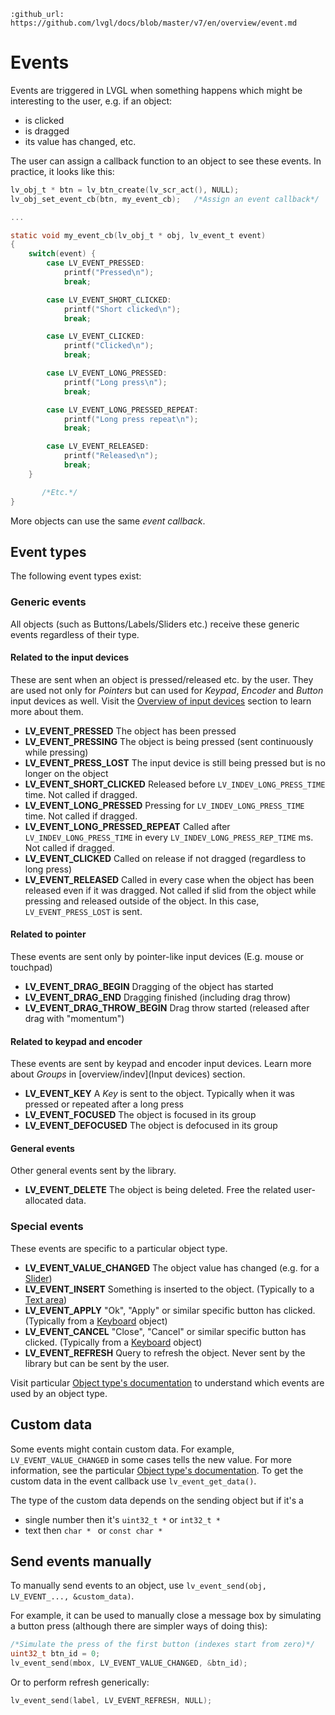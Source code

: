 ```eval_rst
:github_url: https://github.com/lvgl/docs/blob/master/v7/en/overview/event.md
```
# Events

Events are triggered in LVGL when something happens which might be interesting to the user, e.g. if an object:
- is clicked
- is dragged
- its value has changed, etc.

The user can assign a callback function to an object to see these events. In practice, it looks like this:
```c
lv_obj_t * btn = lv_btn_create(lv_scr_act(), NULL);
lv_obj_set_event_cb(btn, my_event_cb);   /*Assign an event callback*/

...

static void my_event_cb(lv_obj_t * obj, lv_event_t event)
{
    switch(event) {
        case LV_EVENT_PRESSED:
            printf("Pressed\n");
            break;

        case LV_EVENT_SHORT_CLICKED:
            printf("Short clicked\n");
            break;

        case LV_EVENT_CLICKED:
            printf("Clicked\n");
            break;

        case LV_EVENT_LONG_PRESSED:
            printf("Long press\n");
            break;

        case LV_EVENT_LONG_PRESSED_REPEAT:
            printf("Long press repeat\n");
            break;

        case LV_EVENT_RELEASED:
            printf("Released\n");
            break;
    }

       /*Etc.*/
}
```

More objects can use the same *event callback*.

## Event types

The following event types exist:

### Generic events

All objects (such as Buttons/Labels/Sliders etc.) receive these generic events regardless of their type.

#### Related to the input devices
These are sent when an object is pressed/released etc. by the user. They are used not only for *Pointers* but can used for *Keypad*, *Encoder* and *Button* input devices as well. Visit the [Overview of input devices](/overview/indev) section to learn more about them.
- **LV_EVENT_PRESSED** The object has been pressed
- **LV_EVENT_PRESSING** The object is being pressed (sent continuously while pressing)
- **LV_EVENT_PRESS_LOST** The input device is still being pressed but is no longer on the object
- **LV_EVENT_SHORT_CLICKED** Released before `LV_INDEV_LONG_PRESS_TIME` time. Not called if dragged.
- **LV_EVENT_LONG_PRESSED**  Pressing for `LV_INDEV_LONG_PRESS_TIME` time.  Not called if dragged.
- **LV_EVENT_LONG_PRESSED_REPEAT** Called after `LV_INDEV_LONG_PRESS_TIME` in every `LV_INDEV_LONG_PRESS_REP_TIME` ms.  Not called if dragged.
- **LV_EVENT_CLICKED** Called on release if not dragged (regardless to long press)
- **LV_EVENT_RELEASED**  Called in every case when the object has been released even if it was dragged. Not called if slid from the object while pressing and released outside of the object. In this case, `LV_EVENT_PRESS_LOST` is sent.

#### Related to pointer
These events are sent only by pointer-like input devices (E.g. mouse or touchpad)
- **LV_EVENT_DRAG_BEGIN** Dragging of the object has started
- **LV_EVENT_DRAG_END** Dragging finished (including drag throw)
- **LV_EVENT_DRAG_THROW_BEGIN** Drag throw started (released after drag with "momentum")

#### Related to keypad and encoder
These events are sent by keypad and encoder input devices. Learn more about *Groups* in [overview/indev](Input devices) section.
- **LV_EVENT_KEY** A *Key* is sent to the object. Typically when it was pressed or repeated after a long press
- **LV_EVENT_FOCUSED** The object is focused in its group
- **LV_EVENT_DEFOCUSED** The object is defocused in its group

#### General events
Other general events sent by the library.
- **LV_EVENT_DELETE** The object is being deleted. Free the related user-allocated data.

### Special events
These events are specific to a particular object type.
- **LV_EVENT_VALUE_CHANGED** The object value has changed (e.g. for a [Slider](/widgets/slider))
- **LV_EVENT_INSERT** Something is inserted to the object. (Typically to a [Text area](/widgets/textarea))
- **LV_EVENT_APPLY**  "Ok", "Apply" or similar specific button has clicked. (Typically from a [Keyboard](/widgets/keyboard) object)
- **LV_EVENT_CANCEL** "Close", "Cancel" or similar specific button has clicked. (Typically from a [Keyboard](/widgets/keyboard) object)
- **LV_EVENT_REFRESH** Query to refresh the object. Never sent by the library but can be sent by the user.

Visit particular [Object type's documentation](/widgets/index) to understand which events are used by an object type.

## Custom data
Some events might contain custom data. For example, `LV_EVENT_VALUE_CHANGED` in some cases tells the new value. For more information, see the particular [Object type's documentation](/widgets/index).
To get the custom data in the event callback use `lv_event_get_data()`.

The type of the custom data depends on the sending object but if it's a
- single number then it's `uint32_t *` or `int32_t *`
- text then `char * ` or `const char *`


## Send events manually

To manually send events to an object, use `lv_event_send(obj, LV_EVENT_..., &custom_data)`.

For example, it can be used to manually close a message box by simulating a button press (although there are simpler ways of doing this):
```c
/*Simulate the press of the first button (indexes start from zero)*/
uint32_t btn_id = 0;
lv_event_send(mbox, LV_EVENT_VALUE_CHANGED, &btn_id);
```

Or to perform refresh generically:
```c
lv_event_send(label, LV_EVENT_REFRESH, NULL);
```
